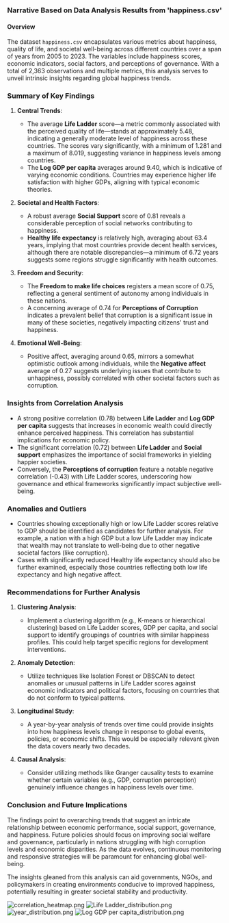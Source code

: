 ### Narrative Based on Data Analysis Results from 'happiness.csv'

#### Overview
The dataset `happiness.csv` encapsulates various metrics about happiness, quality of life, and societal well-being across different countries over a span of years from 2005 to 2023. The variables include happiness scores, economic indicators, social factors, and perceptions of governance. With a total of 2,363 observations and multiple metrics, this analysis serves to unveil intrinsic insights regarding global happiness trends.

### Summary of Key Findings

1. **Central Trends**:
   - The average **Life Ladder** score—a metric commonly associated with the perceived quality of life—stands at approximately 5.48, indicating a generally moderate level of happiness across these countries. The scores vary significantly, with a minimum of 1.281 and a maximum of 8.019, suggesting variance in happiness levels among countries.
   - The **Log GDP per capita** averages around 9.40, which is indicative of varying economic conditions. Countries may experience higher life satisfaction with higher GDPs, aligning with typical economic theories.

2. **Societal and Health Factors**:
   - A robust average **Social Support** score of 0.81 reveals a considerable perception of social networks contributing to happiness. 
   - **Healthy life expectancy** is relatively high, averaging about 63.4 years, implying that most countries provide decent health services, although there are notable discrepancies—a minimum of 6.72 years suggests some regions struggle significantly with health outcomes.

3. **Freedom and Security**:
   - The **Freedom to make life choices** registers a mean score of 0.75, reflecting a general sentiment of autonomy among individuals in these nations. 
   - A concerning average of 0.74 for **Perceptions of Corruption** indicates a prevalent belief that corruption is a significant issue in many of these societies, negatively impacting citizens' trust and happiness.

4. **Emotional Well-Being**:
   - Positive affect, averaging around 0.65, mirrors a somewhat optimistic outlook among individuals, while the **Negative affect** average of 0.27 suggests underlying issues that contribute to unhappiness, possibly correlated with other societal factors such as corruption.

### Insights from Correlation Analysis

- A strong positive correlation (0.78) between **Life Ladder** and **Log GDP per capita** suggests that increases in economic wealth could directly enhance perceived happiness. This correlation has substantial implications for economic policy.
- The significant correlation (0.72) between **Life Ladder** and **Social support** emphasizes the importance of social frameworks in yielding happier societies.
- Conversely, the **Perceptions of corruption** feature a notable negative correlation (-0.43) with Life Ladder scores, underscoring how governance and ethical frameworks significantly impact subjective well-being.

### Anomalies and Outliers

- Countries showing exceptionally high or low Life Ladder scores relative to GDP should be identified as candidates for further analysis. For example, a nation with a high GDP but a low Life Ladder may indicate that wealth may not translate to well-being due to other negative societal factors (like corruption).
- Cases with significantly reduced Healthy life expectancy should also be further examined, especially those countries reflecting both low life expectancy and high negative affect.

### Recommendations for Further Analysis

1. **Clustering Analysis**:
   - Implement a clustering algorithm (e.g., K-means or hierarchical clustering) based on Life Ladder scores, GDP per capita, and social support to identify groupings of countries with similar happiness profiles. This could help target specific regions for development interventions.
   
2. **Anomaly Detection**:
   - Utilize techniques like Isolation Forest or DBSCAN to detect anomalies or unusual patterns in Life Ladder scores against economic indicators and political factors, focusing on countries that do not conform to typical patterns.

3. **Longitudinal Study**:
   - A year-by-year analysis of trends over time could provide insights into how happiness levels change in response to global events, policies, or economic shifts. This would be especially relevant given the data covers nearly two decades.

4. **Causal Analysis**:
   - Consider utilizing methods like Granger causality tests to examine whether certain variables (e.g., GDP, corruption perception) genuinely influence changes in happiness levels over time.

### Conclusion and Future Implications

The findings point to overarching trends that suggest an intricate relationship between economic performance, social support, governance, and happiness. Future policies should focus on improving social welfare and governance, particularly in nations struggling with high corruption levels and economic disparities. As the data evolves, continuous monitoring and responsive strategies will be paramount for enhancing global well-being. 

The insights gleaned from this analysis can aid governments, NGOs, and policymakers in creating environments conducive to improved happiness, potentially resulting in greater societal stability and productivity.

![correlation_heatmap.png](correlation_heatmap.png)
![Life Ladder_distribution.png](Life_Ladder_distribution.png)
![year_distribution.png](year_distribution.png)
![Log GDP per capita_distribution.png](Log_GDP_per_capita_distribution.png)
